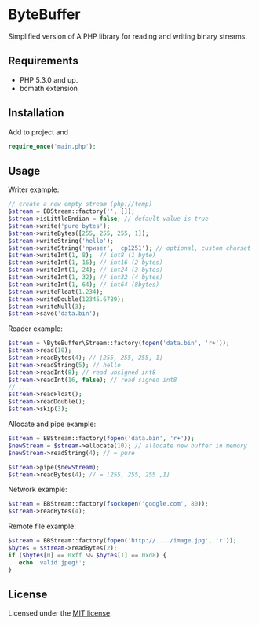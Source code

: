 ByteBuffer
====

Simplified version of A PHP library for reading and writing binary streams.

## Requirements
* PHP 5.3.0 and up.
* bcmath extension

## Installation
Add to project and
```php
require_once('main.php');
```


## Usage

Writer example:
```php
// create a new empty stream (php://temp)
$stream = BBStream::factory('', []);
$stream->isLittleEndian = false; // default value is true
$stream->write('pure bytes');
$stream->writeBytes([255, 255, 255, 1]);
$stream->writeString('hello');
$stream->writeString('привет', 'cp1251'); // optional, custom charset
$stream->writeInt(1, 8);  // int8 (1 byte)
$stream->writeInt(1, 16); // int16 (2 bytes)
$stream->writeInt(1, 24); // int24 (3 bytes)
$stream->writeInt(1, 32); // int32 (4 bytes)
$stream->writeInt(1, 64); // int64 (8bytes)
$stream->writeFloat(1.234);
$stream->writeDouble(12345.6789);
$stream->writeNull(3);
$stream->save('data.bin');
```

Reader example:
```php
$stream = \ByteBuffer\Stream::factory(fopen('data.bin', 'r+'));
$stream->read(10);
$stream->readBytes(4); // [255, 255, 255, 1]
$stream->readString(5); // hello
$stream->readInt(8); // read unsigned int8
$stream->readInt(16, false); // read signed int8
// ...
$stream->readFloat();
$stream->readDouble();
$stream->skip(3);
```

Allocate and pipe example:
```php
$stream = BBStream::factory(fopen('data.bin', 'r+'));
$newStream = $stream->allocate(10); // allocate new buffer in memory
$newStream->readString(4); // = pure

$stream->pipe($newStream);
$stream->readBytes(4); // = [255, 255, 255 ,1]
```

Network example:
```php
$stream = BBStream::factory(fsockopen('google.com', 80));
$stream->readBytes(4);
```

Remote file example:
```php
$stream = BBStream::factory(fopen('http://..../image.jpg', 'r'));
$bytes = $stream->readBytes(2);
if ($bytes[0] == 0xff && $bytes[1] == 0xd8) {
   echo 'valid jpeg!';
}
```

## License
Licensed under the [MIT license](http://opensource.org/licenses/MIT).
